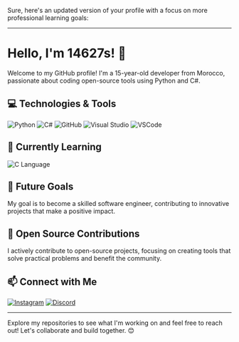 Sure, here's an updated version of your profile with a focus on more professional learning goals:

---

# Hello, I'm 14627s! 👋

Welcome to my GitHub profile! I'm a 15-year-old developer from Morocco, passionate about coding open-source tools using Python and C#.

## 💻 Technologies & Tools
![Python](https://img.shields.io/badge/-Python-3776AB?style=flat-square&logo=python&logoColor=white)
![C#](https://img.shields.io/badge/-C%23-239120?style=flat-square&logo=c-sharp&logoColor=white)
![GitHub](https://img.shields.io/badge/-GitHub-181717?style=flat-square&logo=github&logoColor=white)
![Visual Studio](https://img.shields.io/badge/-Visual%20Studio-5C2D91?style=flat-square&logo=visual-studio&logoColor=white)
![VSCode](https://img.shields.io/badge/-VS%20Code-007ACC?style=flat-square&logo=visual-studio-code&logoColor=white)

## 🌱 Currently Learning
![C Language](https://img.shields.io/badge/-C-00599C?style=flat-square&logo=c&logoColor=white)


## 🎯 Future Goals
My goal is to become a skilled software engineer, contributing to innovative projects that make a positive impact.

## 🚀 Open Source Contributions
I actively contribute to open-source projects, focusing on creating tools that solve practical problems and benefit the community.

## 📫 Connect with Me
[![Instagram](https://img.shields.io/badge/-Instagram-%23E4405F?style=flat-square&logo=instagram&logoColor=white)](https://www.instagram.com/14627s)
[![Discord](https://img.shields.io/badge/-Discord-%237289DA?style=flat-square&logo=discord&logoColor=white)](https://discord.com/users/843253888895025192)

---

Explore my repositories to see what I'm working on and feel free to reach out! Let's collaborate and build together. 😊
